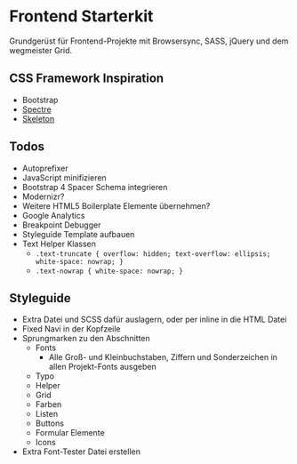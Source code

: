 # Frontend Starterkit

Grundgerüst für Frontend-Projekte mit Browsersync, SASS, jQuery und dem wegmeister Grid.


## CSS Framework Inspiration
* Bootstrap
* [Spectre](http://picturepan2.github.io/spectre/)
* [Skeleton](http://getskeleton.com/)


## Todos

* Autoprefixer
* JavaScript minifizieren
* Bootstrap 4 Spacer Schema integrieren
* Modernizr?
* Weitere HTML5 Boilerplate Elemente übernehmen?
* Google Analytics
* Breakpoint Debugger
* Styleguide Template aufbauen
* Text Helper Klassen
  * `.text-truncate { overflow: hidden; text-overflow: ellipsis; white-space: nowrap; }`
  * `.text-nowrap { white-space: nowrap; }`


## Styleguide

* Extra Datei und SCSS dafür auslagern, oder per inline in die HTML Datei
* Fixed Navi in der Kopfzeile
* Sprungmarken zu den Abschnitten
  * Fonts
    * Alle Groß- und Kleinbuchstaben, Ziffern und Sonderzeichen in allen Projekt-Fonts ausgeben
  * Typo
  * Helper
  * Grid
  * Farben
  * Listen
  * Buttons
  * Formular Elemente
  * Icons
* Extra Font-Tester Datei erstellen
